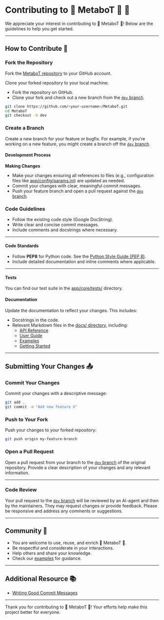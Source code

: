 # Contributing to 🧪 MetaboT 🍵 📝

We appreciate your interest in contributing to 🧪 MetaboT 🍵! Below are the guidelines to help you get started.

---

## How to Contribute 🤝

### Fork the Repository

Fork the [MetaboT repository](https://github.com/holobiomicslab/MetaboT) to your GitHub account.

Clone your forked repository to your local machine:

- Fork the repository on GitHub.
- Clone your fork and check out a new branch from the [`dev` branch](https://github.com/holobiomicslab/MetaboT/tree/dev).

```bash
git clone https://github.com/<your-username>/MetaboT.git
cd MetaboT
git checkout -b dev
```

### Create a Branch

Create a new branch for your feature or bugfix. For example, if you're working on a new feature, you might create a branch off the [`dev` branch](https://github.com/holobiomicslab/MetaboT/tree/dev).

#### Development Process

**Making Changes**

- Make your changes ensuring all references to files (e.g., configuration files like [app/config/params.ini](https://github.com/holobiomicslab/MetaboT/blob/main/app/config/params.ini)) are updated as needed.
- Commit your changes with clear, meaningful commit messages.
- Push your feature branch and open a pull request against the [`dev` branch](https://github.com/holobiomicslab/MetaboT/tree/dev).


### Code Guidelines

- Follow the existing code style (Google DocString).
- Write clear and concise commit messages.
- Include comments and docstrings where necessary.

---

#### Code Standards 

- Follow **PEP8** for Python code. See the [Python Style Guide (PEP 8)](https://www.python.org/dev/peps/pep-0008/).
- Include detailed documentation and inline comments where applicable.

---

#### Tests 

You can find our test suite in the [app/core/tests/](https://github.com/holobiomicslab/MetaboT/tree/main/app/core/tests) directory.

#### Documentation

Update the documentation to reflect your changes. This includes:

- Docstrings in the code.
- Relevant Markdown files in the [docs/ directory](https://github.com/holobiomicslab/MetaboT/tree/main/docs), including:
  - [API Reference](https://github.com/holobiomicslab/MetaboT/tree/main/docs/api-reference)
  - [User Guide](https://github.com/holobiomicslab/MetaboT/tree/main/docs/user-guide)
  - [Examples](https://github.com/holobiomicslab/MetaboT/tree/main/docs/examples)
  - [Getting Started](https://github.com/holobiomicslab/MetaboT/tree/main/docs/getting-started)

---

## Submitting Your Changes 📤

### Commit Your Changes

Commit your changes with a descriptive message:

```bash
git add .
git commit -m "Add new feature X"
```

### Push to Your Fork

Push your changes to your forked repository:

```bash
git push origin my-feature-branch
```

### Open a Pull Request

Open a pull request from your branch to the [`dev` branch](https://github.com/holobiomicslab/MetaboT/tree/dev) of the original repository. Provide a clear description of your changes and any relevant information.

---

### Code Review

Your pull request to the [`dev` branch](https://github.com/holobiomicslab/MetaboT/tree/dev) will be reviewed by an AI-agent and then by the maintainers. They may request changes or provide feedback. Please be responsive and address any comments or suggestions.

---

## Community 👥

- You are welcome to use, reuse, and enrich 🧪 MetaboT 🍵.
- Be respectful and considerate in your interactions.
- Help others and share your knowledge.
- Check our [examples](https://github.com/holobiomicslab/MetaboT/tree/main/docs/examples) for guidance.

---

## Additional Resource 📚

- [Writing Good Commit Messages](https://chris.beams.io/posts/git-commit/)

---

Thank you for contributing to 🧪 MetaboT 🍵! Your efforts help make this project better for everyone.